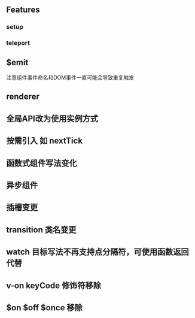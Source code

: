 ## Features
 ### setup
 ### teleport
 ## $emit
  注意组件事件命名和DOM事件一直可能会导致重复触发
 ## renderer
 ## 全局API改为使用实例方式
 ## 按需引入 如 nextTick
 ## 函数式组件写法变化
 ## 异步组件
 ## 插槽变更
 ## transition 类名变更
 ## watch 目标写法不再支持点分隔符，可使用函数返回代替
 ## v-on keyCode 修饰符移除
 ## $on $off $once 移除